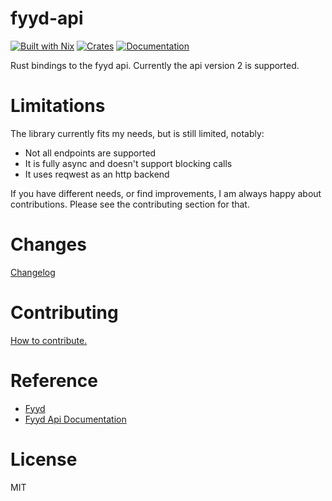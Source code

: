 # fyyd-api

[![Built with Nix](https://img.shields.io/static/v1?label=built%20with&message=nix&color=5277C3&logo=nixos&style=flat-square&logoColor=ffffff)](https://builtwithnix.org)
[![Crates](https://img.shields.io/crates/v/fyyd-api?style=flat-square)](https://crates.io/crates/fyyd-api)
[![Documentation](https://docs.rs/fyyd-api/badge.svg)](https://docs.rs/fyyd-api)

Rust bindings to the fyyd api.
Currently the api version 2 is supported.



# Limitations

The library currently fits my needs, but is still limited, notably:

- Not all endpoints are supported
- It is fully async and doesn't support blocking calls
- It uses reqwest as an http backend

If you have different needs, or find improvements, 
I am always happy about contributions.
Please see the contributing section for that.

# Changes
[Changelog](./CHANGELOG.md)


# Contributing
[How to contribute.](./docs/CONTRIBUTING.md)

# Reference
- [Fyyd](https://fyyd.de/)
- [Fyyd Api Documentation](https://github.com/eazyliving/fyyd-api)

# License
MIT

